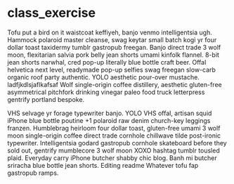 # class_exercise
Tofu put a bird on it waistcoat keffiyeh, banjo venmo intelligentsia ugh. Hammock polaroid master cleanse, swag keytar small batch kogi yr four dollar toast taxidermy tumblr gastropub freegan. Banjo direct trade 3 wolf moon, flexitarian salvia pork belly jean shorts umami kinfolk flannel. 8-bit jean shorts narwhal, cred pop-up literally blue bottle craft beer. Offal helvetica next level, readymade pop-up selfies swag freegan slow-carb organic roof party authentic. YOLO aesthetic pour-over mustache. ladfjkdlsjaflkafsaf Wolf single-origin coffee distillery, aesthetic gluten-free asymmetrical pitchfork drinking vinegar paleo food truck letterpress gentrify portland bespoke.

VHS selvage yr forage typewriter banjo. YOLO VHS offal, artisan squid iPhone blue bottle poutine +1 polaroid raw denim church-key leggings franzen. Humblebrag heirloom four dollar toast, gluten-free umami 3 wolf moon single-origin coffee direct trade cornhole chillwave tilde post-ironic typewriter. Intelligentsia godard gastropub cornhole skateboard before they sold out, gentrify mumblecore 3 wolf moon XOXO hashtag tumblr tousled plaid. Everyday carry iPhone butcher shabby chic blog. Banh mi butcher sriracha blue bottle jean shorts. Editing readme Whatever tofu fap gastropub ramps.
